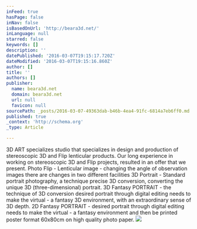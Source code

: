 ```yaml
---
inFeed: true
hasPage: false
inNav: false
isBasedOnUrl: 'http://beara3d.net/'
inLanguage: null
starred: false
keywords: []
description: ''
datePublished: '2016-03-07T19:15:17.720Z'
dateModified: '2016-03-07T19:15:16.860Z'
author: []
title: ''
authors: []
publisher:
  name: beara3d.net
  domain: beara3d.net
  url: null
  favicon: null
sourcePath: _posts/2016-03-07-49363dab-b46b-4ea4-91fc-6814a7eb6ff0.md
published: true
_context: 'http://schema.org'
_type: Article

---
```

3D ART specializes studio that specializes in design and production of stereoscopic 3D and Flip lenticular products. Our long experience in working on stereoscopic 3D and Flip projects, resulted in an offer that we present.
Photo Flip - Lenticular image - changing the angle of observation images there are changes in two different facilities
3D Portrait - Standard portrait photography, a technique precise 3D conversion, converting the unique 3D (three-dimensional) portrait.
3D Fantasy PORTRAIT - the technique of 3D conversion desired portrait through digital editing needs to make the virtual - a fantasy 3D environment, with an extraordinary sense of 3D depth.
2D Fantasy PORTRAIT - desired portrait through digital editing needs to make the virtual - a fantasy environment and then be printed poster format 60x80cm on high quality photo paper.
![](http://beara3d.net/assets/images/dino-8-frejmova-250-pixela-6-per-second.gif)